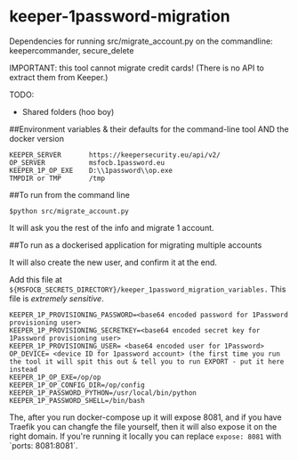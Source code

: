 # keeper-1password-migration

Dependencies for running src/migrate_account.py on the commandline: keepercommander, secure_delete

IMPORTANT: this tool cannot migrate credit cards! (There is no API to extract them from Keeper.)

TODO: 
 - Shared folders (hoo boy)

##Environment variables & their defaults for the command-line tool AND the docker version
```text
KEEPER_SERVER       https://keepersecurity.eu/api/v2/
OP_SERVER           msfocb.1password.eu
KEEPER_1P_OP_EXE    D:\\1password\\op.exe
TMPDIR or TMP       /tmp
```

##To run from the command line

```text
$python src/migrate_account.py
```

It will ask you the rest of the info and migrate 1 account.

##To run as a dockerised application for migrating multiple accounts

It will also create the new user, and confirm it at the end.

Add this file at `${MSFOCB_SECRETS_DIRECTORY}/keeper_1password_migration_variables.` This file is *extremely sensitive*.

```text
KEEPER_1P_PROVISIONING_PASSWORD=<base64 encoded password for 1Password provisioning user>
KEEPER_1P_PROVISIONING_SECRETKEY=<base64 encoded secret key for 1Password provisioning user>
KEEPER_1P_PROVISIONING_USER= <base64 encoded user for 1Password>
OP_DEVICE= <device ID for 1password account> (the first time you run the tool it will spit this out & tell you to run EXPORT - put it here instead
KEEPER_1P_OP_EXE=/op/op
KEEPER_1P_OP_CONFIG_DIR=/op/config
KEEPER_1P_PASSWORD_PYTHON=/usr/local/bin/python
KEEPER_1P_PASSWORD_SHELL=/bin/bash
```

The, after you run docker-compose up it will expose 8081, and if you have Traefik you can changfe the file yourself, then it will also expose it on the right domain. If you're running it locally you can replace `expose: 8081` with `ports: 8081:8081´.

